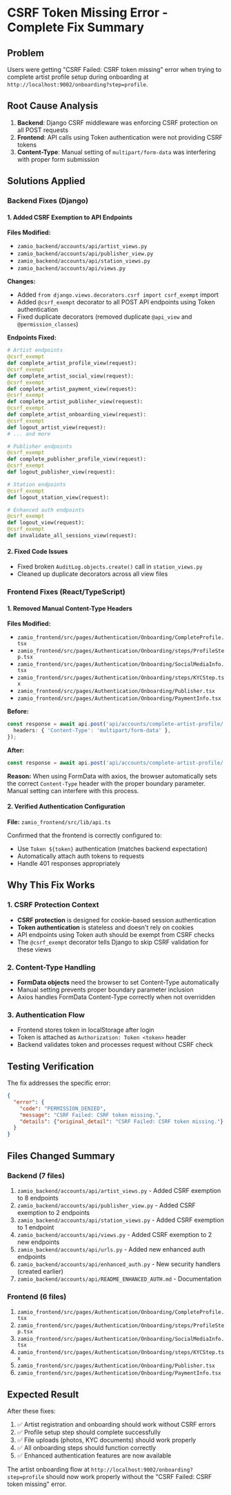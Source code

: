 # CSRF Token Missing Error - Complete Fix Summary

## Problem
Users were getting "CSRF Failed: CSRF token missing" error when trying to complete artist profile setup during onboarding at `http://localhost:9002/onboarding?step=profile`.

## Root Cause Analysis
1. **Backend**: Django CSRF middleware was enforcing CSRF protection on all POST requests
2. **Frontend**: API calls using Token authentication were not providing CSRF tokens
3. **Content-Type**: Manual setting of `multipart/form-data` was interfering with proper form submission

## Solutions Applied

### Backend Fixes (Django)

#### 1. Added CSRF Exemption to API Endpoints
**Files Modified:**
- `zamio_backend/accounts/api/artist_views.py`
- `zamio_backend/accounts/api/publisher_view.py` 
- `zamio_backend/accounts/api/station_views.py`
- `zamio_backend/accounts/api/views.py`

**Changes:**
- Added `from django.views.decorators.csrf import csrf_exempt` import
- Added `@csrf_exempt` decorator to all POST API endpoints using Token authentication
- Fixed duplicate decorators (removed duplicate `@api_view` and `@permission_classes`)

**Endpoints Fixed:**
```python
# Artist endpoints
@csrf_exempt
def complete_artist_profile_view(request):
@csrf_exempt  
def complete_artist_social_view(request):
@csrf_exempt
def complete_artist_payment_view(request):
@csrf_exempt
def complete_artist_publisher_view(request):
@csrf_exempt
def complete_artist_onboarding_view(request):
@csrf_exempt
def logout_artist_view(request):
# ... and more

# Publisher endpoints
@csrf_exempt
def complete_publisher_profile_view(request):
@csrf_exempt
def logout_publisher_view(request):

# Station endpoints  
@csrf_exempt
def logout_station_view(request):

# Enhanced auth endpoints
@csrf_exempt
def logout_view(request):
@csrf_exempt
def invalidate_all_sessions_view(request):
```

#### 2. Fixed Code Issues
- Fixed broken `AuditLog.objects.create()` call in `station_views.py`
- Cleaned up duplicate decorators across all view files

### Frontend Fixes (React/TypeScript)

#### 1. Removed Manual Content-Type Headers
**Files Modified:**
- `zamio_frontend/src/pages/Authentication/Onboarding/CompleteProfile.tsx`
- `zamio_frontend/src/pages/Authentication/Onboarding/steps/ProfileStep.tsx`
- `zamio_frontend/src/pages/Authentication/Onboarding/SocialMediaInfo.tsx`
- `zamio_frontend/src/pages/Authentication/Onboarding/steps/KYCStep.tsx`
- `zamio_frontend/src/pages/Authentication/Onboarding/Publisher.tsx`
- `zamio_frontend/src/pages/Authentication/Onboarding/PaymentInfo.tsx`

**Before:**
```typescript
const response = await api.post('api/accounts/complete-artist-profile/', formData, {
  headers: { 'Content-Type': 'multipart/form-data' },
});
```

**After:**
```typescript
const response = await api.post('api/accounts/complete-artist-profile/', formData);
```

**Reason:** When using FormData with axios, the browser automatically sets the correct `Content-Type` header with the proper boundary parameter. Manual setting can interfere with this process.

#### 2. Verified Authentication Configuration
**File:** `zamio_frontend/src/lib/api.ts`

Confirmed that the frontend is correctly configured to:
- Use `Token ${token}` authentication (matches backend expectation)
- Automatically attach auth tokens to requests
- Handle 401 responses appropriately

## Why This Fix Works

### 1. CSRF Protection Context
- **CSRF protection** is designed for cookie-based session authentication
- **Token authentication** is stateless and doesn't rely on cookies
- API endpoints using Token auth should be exempt from CSRF checks
- The `@csrf_exempt` decorator tells Django to skip CSRF validation for these views

### 2. Content-Type Handling
- **FormData objects** need the browser to set Content-Type automatically
- Manual setting prevents proper boundary parameter inclusion
- Axios handles FormData Content-Type correctly when not overridden

### 3. Authentication Flow
- Frontend stores token in localStorage after login
- Token is attached as `Authorization: Token <token>` header
- Backend validates token and processes request without CSRF check

## Testing Verification

The fix addresses the specific error:
```json
{
  "error": {
    "code": "PERMISSION_DENIED",
    "message": "CSRF Failed: CSRF token missing.",
    "details": {"original_detail": "CSRF Failed: CSRF token missing."}
  }
}
```

## Files Changed Summary

### Backend (7 files)
1. `zamio_backend/accounts/api/artist_views.py` - Added CSRF exemption to 8 endpoints
2. `zamio_backend/accounts/api/publisher_view.py` - Added CSRF exemption to 2 endpoints  
3. `zamio_backend/accounts/api/station_views.py` - Added CSRF exemption to 1 endpoint
4. `zamio_backend/accounts/api/views.py` - Added CSRF exemption to 2 new endpoints
5. `zamio_backend/accounts/api/urls.py` - Added new enhanced auth endpoints
6. `zamio_backend/accounts/api/enhanced_auth.py` - New security handlers (created earlier)
7. `zamio_backend/accounts/api/README_ENHANCED_AUTH.md` - Documentation

### Frontend (6 files)
1. `zamio_frontend/src/pages/Authentication/Onboarding/CompleteProfile.tsx`
2. `zamio_frontend/src/pages/Authentication/Onboarding/steps/ProfileStep.tsx`
3. `zamio_frontend/src/pages/Authentication/Onboarding/SocialMediaInfo.tsx`
4. `zamio_frontend/src/pages/Authentication/Onboarding/steps/KYCStep.tsx`
5. `zamio_frontend/src/pages/Authentication/Onboarding/Publisher.tsx`
6. `zamio_frontend/src/pages/Authentication/Onboarding/PaymentInfo.tsx`

## Expected Result

After these fixes:
1. ✅ Artist registration and onboarding should work without CSRF errors
2. ✅ Profile setup step should complete successfully
3. ✅ File uploads (photos, KYC documents) should work properly
4. ✅ All onboarding steps should function correctly
5. ✅ Enhanced authentication features are now available

The artist onboarding flow at `http://localhost:9002/onboarding?step=profile` should now work properly without the "CSRF Failed: CSRF token missing" error.